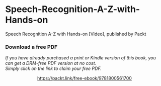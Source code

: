 # Speech-Recognition-A-Z-with-Hands-on
Speech Recognition A-Z with Hands-on [Video], published by Packt
### Download a free PDF

 <i>If you have already purchased a print or Kindle version of this book, you can get a DRM-free PDF version at no cost.<br>Simply click on the link to claim your free PDF.</i>
<p align="center"> <a href="https://packt.link/free-ebook/9781800561700">https://packt.link/free-ebook/9781800561700 </a> </p>